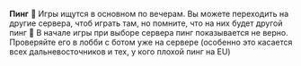 **Пинг**
:small_orange_diamond: Игры ищутся в основном по вечерам. Вы можете переходить на другие сервера, чтоб играть там, но помните, что на них будет другой пинг
:small_orange_diamond: В начале игры при выборе сервера пинг показывается не верно. Проверяйте его в лобби с ботом уже на сервере (особенно это касается всех дальневосточников и тех, у кого плохой пинг на EU)